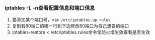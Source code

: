 ### iptables -L -n查看配置信息和端口信息

1. 要添加某个端口号，`vim /etc/iptables.up.rules `
2. 复制有80端口的哪一行到下边修改80端口为自己想要的端口
3. iptables-restore < /etc/iptables.rules命令使防火墙生效查看是否生效

### 
